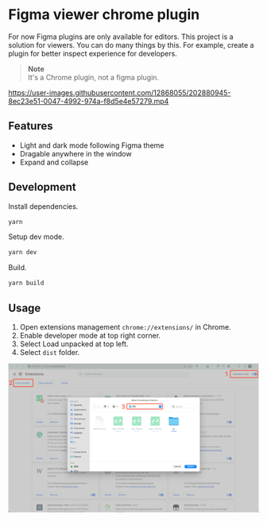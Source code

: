 # Figma viewer chrome plugin
For now Figma plugins are only available for editors. This project is a solution for viewers. You can do many things by this. For example, create a plugin for better inspect experience for developers.

> **Note**<br/>
> It's a Chrome plugin, not a figma plugin.

https://user-images.githubusercontent.com/12868055/202880945-8ec23e51-0047-4992-974a-f8d5e4e57279.mp4

## Features
- Light and dark mode following Figma theme
- Dragable anywhere in the window
- Expand and collapse

## Development
Install dependencies.
```bash
yarn
```

Setup dev mode.
```bash
yarn dev
```

Build.
```bash
yarn build
```

## Usage
1. Open extensions management  `chrome://extensions/` in Chrome.
2. Enable developer mode at top right corner.
3. Select Load unpacked at top left.
4. Select `dist` folder.

![](./images/installation.png)
